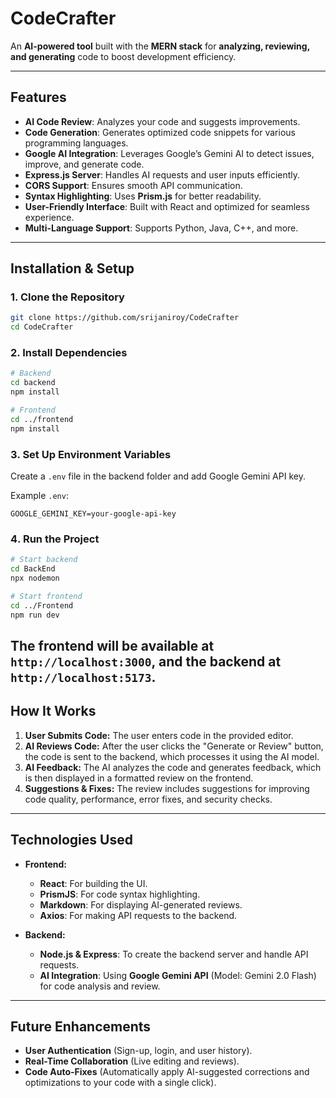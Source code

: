 # CodeCrafter  
An **AI-powered tool** built with the **MERN stack** for **analyzing, reviewing, and generating** code to boost development efficiency.  

---

## Features  
- **AI Code Review**: Analyzes your code and suggests improvements.  
- **Code Generation**: Generates optimized code snippets for various programming languages.  
- **Google AI Integration**: Leverages Google’s Gemini AI to detect issues, improve, and generate code.  
- **Express.js Server**: Handles AI requests and user inputs efficiently.  
- **CORS Support**: Ensures smooth API communication.  
- **Syntax Highlighting**: Uses **Prism.js** for better readability.  
- **User-Friendly Interface**: Built with React and optimized for seamless experience.  
- **Multi-Language Support**: Supports Python, Java, C++, and more. 

---

## Installation & Setup  

### 1️. Clone the Repository  
```sh
git clone https://github.com/srijaniroy/CodeCrafter
cd CodeCrafter
```

### 2️. Install Dependencies  
```sh
# Backend
cd backend
npm install

# Frontend
cd ../frontend
npm install
```

### 3️. Set Up Environment Variables  

   Create a `.env` file in the backend folder and add Google Gemini API key.

   Example `.env`:

   ```
   GOOGLE_GEMINI_KEY=your-google-api-key
   ```
### 4️. Run the Project  
```sh
# Start backend
cd BackEnd
npx nodemon

# Start frontend
cd ../Frontend
npm run dev
```
The frontend will be available at `http://localhost:3000`, and the backend at `http://localhost:5173`.
---

## How It Works

1. **User Submits Code:** The user enters code in the provided editor.
2. **AI Reviews Code:** After the user clicks the "Generate or Review" button, the code is sent to the backend, which processes it using the AI model.
3. **AI Feedback:** The AI analyzes the code and generates feedback, which is then displayed in a formatted review on the frontend.
4. **Suggestions & Fixes:** The review includes suggestions for improving code quality, performance, error fixes, and security checks.

---

## Technologies Used

- **Frontend:** 
  - **React**: For building the UI.
  - **PrismJS**: For code syntax highlighting.
  - **Markdown**: For displaying AI-generated reviews.
  - **Axios**: For making API requests to the backend.

- **Backend:**
  - **Node.js & Express**: To create the backend server and handle API requests.
  - **AI Integration**: Using **Google Gemini API** (Model: Gemini 2.0 Flash) for code analysis and review.

---
 
## Future Enhancements  
- **User Authentication** (Sign-up, login, and user history).  
- **Real-Time Collaboration** (Live editing and reviews).  
- **Code Auto-Fixes** (Automatically apply AI-suggested corrections and optimizations to your code with a single click).  
